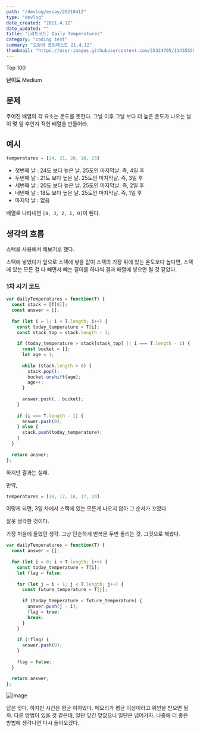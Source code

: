 ```yaml
---
path: "/devlog/essay/20210412"
type: "devlog"
date_created: "2021.4.12"
date_updated: ""
title: "[리트코드] Daily Temperatures"
category: "coding test"
summary: "오늘의 코딩테스트 21.4.12"
thumbnail: "https://user-images.githubusercontent.com/35324795/114355556-91ee6f00-9baa-11eb-8305-e85a9ebb52cb.png"
---
```

Top 100

**난이도** Medium

## 문제
주어진 배열의 각 요소는 온도를 뜻한다. 그날 이후 그날 보다 더 높은 온도가 나오는 날이 몇 일 후인지 적힌 배열을 만들어라.

## 예시
```js
temperatures = [24, 21, 20, 18, 25]
```

* 첫번째 날 : 24도 보다 높은 날. 25도인 마지막날. 즉, 4일 후
* 두번째 날 : 21도 보다 높은 날. 25도인 마지막날. 즉, 3일 후
* 세번째 날 : 20도 보다 높은 날. 25도인 마지막날. 즉, 2일 후
* 네번째 날 : 18도 보다 높은 날. 25도인 마지막날. 즉, 1일 후
* 마지막 날 : 없음

배열로 나타내면 `[4, 3, 2, 1, 0]`이 된다.

## 생각의 흐름

스택을 사용해서 해보기로 했다.

스택에 넣었다가 앞으로 스택에 넣을 값이 스택의 가장 위에 있는 온도보다 높다면, 스택에 있는 모든 걸 다 빼면서 빼는 길이를 하나씩 결과 배열에 넣으면 될 것 같았다.

### 1차 시기 코드
```js
var dailyTemperatures = function(T) {
  const stack = [T[0]];
  const answer = [];
  
  for (let i = 1; i < T.length; i++) {
    const today_temperature = T[i];
    const stack_top = stack.length - 1;
    
    if (today_temperature > stack[stack_top] || i === T.length - 1) {
      const bucket = [];
      let age = 1;
      
      while (stack.length > 0) {
        stack.pop();
        bucket.unshift(age);
        age++;
      }
      
      answer.push(...bucket);
    }
    
    if (i === T.length - 1) {
      answer.push(0);
    } else {
      stack.push(today_temperature);
    }
  }
  
  return answer;
};
```

하지만 결과는 실패.

만약,

```js
temperatures = [18, 17, 16, 17, 24]
```

이렇게 되면, 3일 차에서 스택에 있는 모든게 나오지 않아 그 순서가 꼬였다.

잘못 생각한 것이다.

가장 처음에 들었던 생각. 그냥 단순하게 반복문 두번 돌리는 것. 그것으로 해봤다.

```js
var dailyTemperatures = function(T) {
  const answer = [];
  
  for (let i = 0; i < T.length; i++) {
    const today_temperature = T[i];
    let flag = false;
    
    for (let j = i + 1; j < T.length; j++) {
      const future_temperature = T[j];
      
      if (today_temperature < future_temperature) {
        answer.push(j - i);
        flag = true;
        break;
      }
    }
    
    if (!flag) {
      answer.push(0);
    }
    
    flag = false;
  }
  
  return answer;
};
```

![image](https://user-images.githubusercontent.com/35324795/114360081-99fcdd80-9baf-11eb-835a-648f136d9c92.png)

답은 맞다. 하지만 시간은 평균 이하였다. 메모리가 평균 이상이라고 위안을 받으면 될까. 다른 방법이 있을 것 같은데, 일단 맞긴 맞았으니 일단은 넘어가자. 나중에 더 좋은 방법에 생각나면 다시 돌아오겠다.
